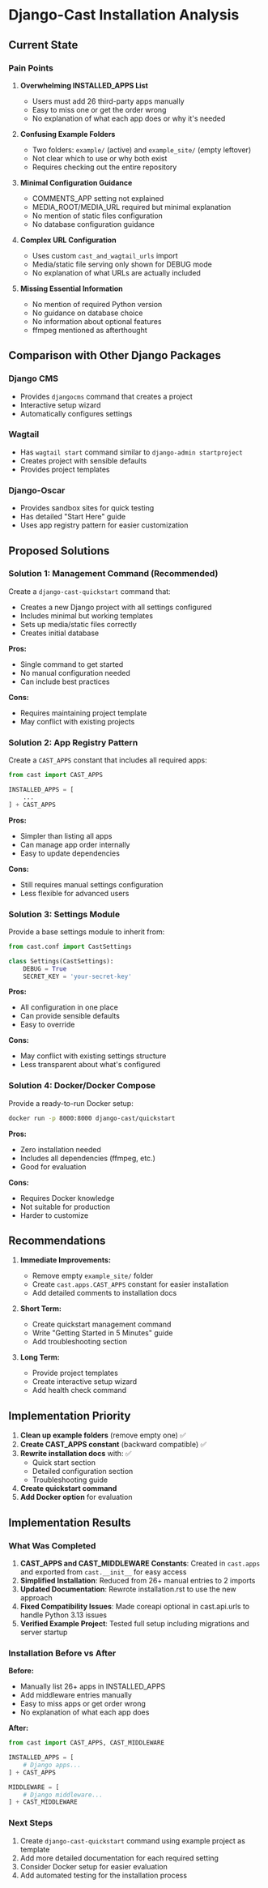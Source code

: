 # Django-Cast Installation Analysis

## Current State

### Pain Points

1. **Overwhelming INSTALLED_APPS List**
   - Users must add 26 third-party apps manually
   - Easy to miss one or get the order wrong
   - No explanation of what each app does or why it's needed

2. **Confusing Example Folders**
   - Two folders: `example/` (active) and `example_site/` (empty leftover)
   - Not clear which to use or why both exist
   - Requires checking out the entire repository

3. **Minimal Configuration Guidance**
   - COMMENTS_APP setting not explained
   - MEDIA_ROOT/MEDIA_URL required but minimal explanation
   - No mention of static files configuration
   - No database configuration guidance

4. **Complex URL Configuration**
   - Uses custom `cast_and_wagtail_urls` import
   - Media/static file serving only shown for DEBUG mode
   - No explanation of what URLs are actually included

5. **Missing Essential Information**
   - No mention of required Python version
   - No guidance on database choice
   - No information about optional features
   - ffmpeg mentioned as afterthought

## Comparison with Other Django Packages

### Django CMS
- Provides `djangocms` command that creates a project
- Interactive setup wizard
- Automatically configures settings

### Wagtail
- Has `wagtail start` command similar to `django-admin startproject`
- Creates project with sensible defaults
- Provides project templates

### Django-Oscar
- Provides sandbox sites for quick testing
- Has detailed "Start Here" guide
- Uses app registry pattern for easier customization

## Proposed Solutions

### Solution 1: Management Command (Recommended)
Create a `django-cast-quickstart` command that:
- Creates a new Django project with all settings configured
- Includes minimal but working templates
- Sets up media/static files correctly
- Creates initial database

**Pros:**
- Single command to get started
- No manual configuration needed
- Can include best practices

**Cons:**
- Requires maintaining project template
- May conflict with existing projects

### Solution 2: App Registry Pattern
Create a `CAST_APPS` constant that includes all required apps:

```python
from cast import CAST_APPS

INSTALLED_APPS = [
    ...
] + CAST_APPS
```

**Pros:**
- Simpler than listing all apps
- Can manage app order internally
- Easy to update dependencies

**Cons:**
- Still requires manual settings configuration
- Less flexible for advanced users

### Solution 3: Settings Module
Provide a base settings module to inherit from:

```python
from cast.conf import CastSettings

class Settings(CastSettings):
    DEBUG = True
    SECRET_KEY = 'your-secret-key'
```

**Pros:**
- All configuration in one place
- Can provide sensible defaults
- Easy to override

**Cons:**
- May conflict with existing settings structure
- Less transparent about what's configured

### Solution 4: Docker/Docker Compose
Provide a ready-to-run Docker setup:

```bash
docker run -p 8000:8000 django-cast/quickstart
```

**Pros:**
- Zero installation needed
- Includes all dependencies (ffmpeg, etc.)
- Good for evaluation

**Cons:**
- Requires Docker knowledge
- Not suitable for production
- Harder to customize

## Recommendations

1. **Immediate Improvements:**
   - Remove empty `example_site/` folder
   - Create `cast.apps.CAST_APPS` constant for easier installation
   - Add detailed comments to installation docs

2. **Short Term:**
   - Create quickstart management command
   - Write "Getting Started in 5 Minutes" guide
   - Add troubleshooting section

3. **Long Term:**
   - Provide project templates
   - Create interactive setup wizard
   - Add health check command

## Implementation Priority

1. **Clean up example folders** (remove empty one) ✅
2. **Create CAST_APPS constant** (backward compatible) ✅
3. **Rewrite installation docs** with: ✅
   - Quick start section
   - Detailed configuration section
   - Troubleshooting guide
4. **Create quickstart command**
5. **Add Docker option** for evaluation

## Implementation Results

### What Was Completed

1. **CAST_APPS and CAST_MIDDLEWARE Constants**: Created in `cast.apps` and exported from `cast.__init__` for easy access
2. **Simplified Installation**: Reduced from 26+ manual entries to 2 imports
3. **Updated Documentation**: Rewrote installation.rst to use the new approach
4. **Fixed Compatibility Issues**: Made coreapi optional in cast.api.urls to handle Python 3.13 issues
5. **Verified Example Project**: Tested full setup including migrations and server startup

### Installation Before vs After

**Before:**
- Manually list 26+ apps in INSTALLED_APPS
- Add middleware entries manually
- Easy to miss apps or get order wrong
- No explanation of what each app does

**After:**
```python
from cast import CAST_APPS, CAST_MIDDLEWARE

INSTALLED_APPS = [
    # Django apps...
] + CAST_APPS

MIDDLEWARE = [
    # Django middleware...
] + CAST_MIDDLEWARE
```

### Next Steps

1. Create `django-cast-quickstart` command using example project as template
2. Add more detailed documentation for each required setting
3. Consider Docker setup for easier evaluation
4. Add automated testing for the installation process